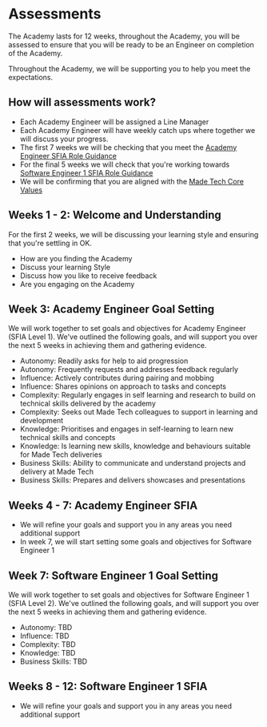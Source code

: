 # Assessments

The Academy lasts for 12 weeks, throughout the Academy, you will be assessed to ensure that you will be ready to be an Engineer on completion of the Academy. 

Throughout the Academy, we will be supporting you to help you meet the expectations.

## How will assessments work?

* Each Academy Engineer will be assigned a Line Manager
* Each Academy Engineer will have weekly catch ups where together we will discuss your progress.
* The first 7 weeks we will be checking that you meet the [Academy Engineer SFIA Role Guidance](https://github.com/madetech/handbook/blob/master/roles/sfia/academy_software_engineer.md)
* For the final 5 weeks we will check that you're working towards [Software Engineer 1 SFIA Role Guidance](https://github.com/madetech/handbook/blob/master/roles/sfia/software_engineer_1.md)
* We will be confirming that you are aligned with the [Made Tech Core Values](https://github.com/madetech/handbook/blob/master/company/about.md)

## Weeks 1 - 2: Welcome and Understanding

For the first 2 weeks, we will be discussing your learning style and ensuring that you're settling in OK. 
* How are you finding the Academy
* Discuss your learning Style
* Discuss how you like to receive feedback
* Are you engaging on the Academy

## Week 3: Academy Engineer Goal Setting

We will work together to set goals and objectives for Academy Engineer (SFIA Level 1). We've outlined the following goals, and will support you over the next 5 weeks in achieving them and gathering evidence. 

* Autonomy: Readily asks for help to aid progression
* Autonomy: Frequently requests and addresses feedback regularly
* Influence: Actively contributes during pairing and mobbing
* Influence: Shares opinions on approach to tasks and concepts
* Complexity: Regularly engages in self learning and research to build on technical skills delivered by the academy
* Complexity: Seeks out Made Tech colleagues to support in learning and development
* Knowledge: Prioritises and engages in self-learning to learn new technical skills and concepts
* Knowledge: Is learning new skills, knowledge and behaviours suitable for Made Tech deliveries
* Business Skills: Ability to communicate and understand projects and delivery at Made Tech
* Business Skills: Prepares and delivers showcases and presentations

## Weeks 4 - 7: Academy Engineer SFIA

* We will refine your goals and support you in any areas you need additional support
* In week 7, we will start setting some goals and objectives for Software Engineer 1

## Week 7: Software Engineer 1 Goal Setting

We will work together to set goals and objectives for Software Engineer 1 (SFIA Level 2). We've outlined the following goals, and will support you over the next 5 weeks in achieving them and gathering evidence. 

* Autonomy: TBD
* Influence: TBD
* Complexity: TBD
* Knowledge: TBD
* Business Skills: TBD

## Weeks 8 - 12: Software Engineer 1 SFIA

* We will refine your goals and support you in any areas you need additional support 
